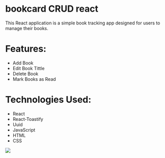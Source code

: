 # bookcard CRUD react
This React application is a simple book tracking app designed for users to manage their books.

# Features:
* Add Book
* Edit Book Tittle
* Delete Book
* Mark Books as Read

# Technologies Used:
* React
* React-Toastify
* Uuid
* JavaScript
* HTML
* CSS


<img src="public/book.gif"   />
